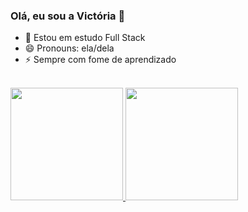 ### Olá, eu sou a Victória 👋

- 🌱 Estou em estudo Full Stack
- 😄 Pronouns: ela/dela
- ⚡ Sempre com fome de aprendizado

<br>

<div style="display: inline_block">
  <a href = "https://github.com/vmc13">
    <img height="180em" src="https://github-readme-stats.vercel.app/api?username=vmc13&show_icons=true&theme=radical&include_a11_commits=true&count_private=true"/>
    <img height="180em" src="https://github-readme-stats.vercel.app/api/top-langs/?username=vmc13&layout=compact&theme=radical"/>
 <a href"https://github.com/vmc13/vmc13/blob/output/github-contribution-grid-snake.svg">
</div>
